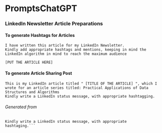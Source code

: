# PromptsChatGPT

### LinkedIn Newsletter Article Preparations
#### To generate Hashtags for Articles
```
I have written this article for my LinkedIn Newsletter.
Kindly add appropriate hashtags and mentions, keeping in mind the LinkedIn algorithm in mind to reach the maximum audience

[PUT THE ARTICLE HERE]
```
#### To generate Article Sharing Post
```
This is my LinkedIn article titled " [TITLE OF THE ARTICLE] ", which I wrote for an article series titled: Practical Applications of Data Structures and Algorithms
Kindly write a LinkedIn status message, with appropriate hashtagging.
```

###### Generated from
```I am going to post it as my LinkedIn newsletter's first article. This article is the introductory article for an article series titled: Practical Applications of Data Structures and Algorithms
Kindly write a LinkedIn status message, with appropriate hashtaging.```


